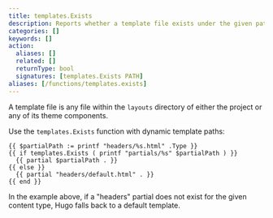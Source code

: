 ```yaml
---
title: templates.Exists
description: Reports whether a template file exists under the given path relative to the layouts directory.
categories: []
keywords: []
action:
  aliases: []
  related: []
  returnType: bool
  signatures: [templates.Exists PATH]
aliases: [/functions/templates.exists]
---
```


A template file is any file within the `layouts` directory of either the project or any of its theme components.

Use the `templates.Exists` function with dynamic template paths:

```go-html-template
{{ $partialPath := printf "headers/%s.html" .Type }}
{{ if templates.Exists ( printf "partials/%s" $partialPath ) }}
  {{ partial $partialPath . }}
{{ else }}
  {{ partial "headers/default.html" . }}
{{ end }}
```

In the example above, if a "headers" partial does not exist for the given content type, Hugo falls back to a default template.
